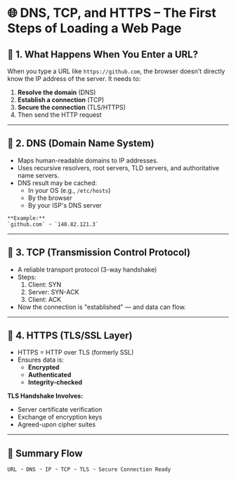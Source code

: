 # 🌐 DNS, TCP, and HTTPS – The First Steps of Loading a Web Page


## 🔹 1. What Happens When You Enter a URL?


When you type a URL like `https://github.com`, the browser doesn't directly know the IP address of the server. It needs to:


1. **Resolve the domain** (DNS)
2. **Establish a connection** (TCP)
3. **Secure the connection** (TLS/HTTPS)
4. Then send the HTTP request

---


## 🧭 2. DNS (Domain Name System)

- Maps human-readable domains to IP addresses.
- Uses recursive resolvers, root servers, TLD servers, and authoritative name servers.
- DNS result may be cached:
  - In your OS (e.g., `/etc/hosts`)
  - By the browser
  - By your ISP's DNS server

```
**Example:**  
`github.com` ➝ `140.82.121.3`
```

---

## 🔗 3. TCP (Transmission Control Protocol)

- A reliable transport protocol (3-way handshake)
- Steps:
  1. Client: SYN
  2. Server: SYN-ACK
  3. Client: ACK
- Now the connection is "established" — and data can flow.

---

## 🔐 4. HTTPS (TLS/SSL Layer)

- HTTPS = HTTP over TLS (formerly SSL)
- Ensures data is:
  - **Encrypted**
  - **Authenticated**
  - **Integrity-checked**

**TLS Handshake Involves:**
- Server certificate verification
- Exchange of encryption keys
- Agreed-upon cipher suites

---

## 📌 Summary Flow

```text
URL ➝ DNS ➝ IP ➝ TCP ➝ TLS ➝ Secure Connection Ready
